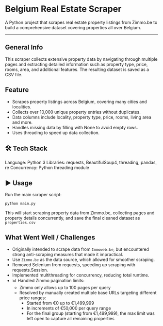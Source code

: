 # Belgium Real Estate Scraper

A Python project that scrapes real estate property listings from Zimmo.be to build a comprehensive dataset covering properties all over Belgium.

---

## General Info

This scraper collects extensive property data by navigating through multiple pages and extracting detailed information such as property type, price, rooms, area, and additional features. The resulting dataset is saved as a CSV file.

## Feature

- Scrapes property listings across Belgium, covering many cities and localities.
- Collects over 10,000 unique property entries without duplicates.
- Data columns include locality, property type, price, rooms, living area and more.
- Handles missing data by filling with None to avoid empty rows.
- Uses threading to speed up data collection.

## 🛠 Tech Stack

Language: Python 3
Libraries: requests, BeautifulSoup4, threading, pandas, re
Concurrency: Python threading module

## ▶️ Usage

Run the main scraper script:

```bash
python main.py
```

This will start scraping property data from Zimmo.be, collecting pages and property details concurrently, and save the final cleaned dataset as `properties.csv`

## What Went Well / Challenges

- Originally intended to scrape data from `Immoweb.be`, but encountered strong anti-scraping measures that made it impractical.
- Use `Zimmo.be` as the data source, which allowed for smoother scraping.
- Removed Selenium from requests, speeding up scraping with requests.Session.
- Implemented multithreading for concurrency, reducing total runtime.
- 📊 Handled Zimmo pagination limits:
  - Zimmo only allows up to 100 pages per query
  - Resolved by manually created multiple base URLs targeting different price ranges:
    - Started from €0 up to €1,499,999
    - In increments of €50,000 per query range
    - For the final group (starting from €1,499,999), the max limit was left open to capture all remaining properties
